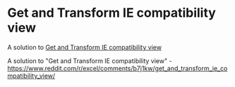 # Get and Transform IE compatibility view

A solution to [Get and Transform IE compatibility view](https://www.reddit.com/r/excel/comments/b7j1kw/get_and_transform_ie_compatibility_view/)

A solution to "Get and Transform IE compatibility view" - https://www.reddit.com/r/excel/comments/b7j1kw/get_and_transform_ie_compatibility_view/